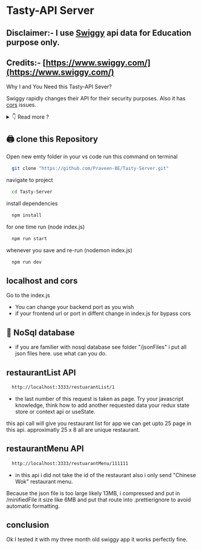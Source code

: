 # Tasty-API Server

## Disclaimer:- I use [Swiggy](https://www.swiggy.com/) api data for Education purpose only.

## Credits:- [https://www.swiggy.com/](https://www.swiggy.com/)

Why I and You Need this Tasty-API Sever?

Swiggy rapidly changes their API for their security purposes. Also it has [cors](https://developer.mozilla.org/en-US/docs/Web/HTTP/CORS) issues.

<details>
<summary>
👇 Read more ?
</summary>

First they hide their data into file bangalore
<img style="vertical-align: sub" src="./images/datahideinFile1.png" alt="swiggyapidatascrappings" />

and next other api calls they hide their data in header you can see in preview [https://www.swiggy.com/api/seo/getListing?lat=12.960059122809971&lng=77.57337538383284&isDineoutCollection=false]()
<img style="vertical-align: sub" src="./images/screenshot.png" alt="swiggyapidatascrappings" />

This server didn't contain all swiggy data only has two api data. it's enough for [Akshy Saini](https://www.linkedin.com/in/akshaymarch7/?originalSubdomain=in)'s [Namaste React Course]().

- we can take aproximately 25 x 8 = 200 restaurant name in this api by pages.

- but only one restuaran menu i have restaurant menu file is very big use that thing for all of your file Why Not.

i use [https://minify-js.com/](https://minify-js.com/) to minify the object file and put .prettireignore for that file

if github automatically expant that file minified yourself otherwise your machine will create noise

This Tasty-API Server (node js server) provide json for My [Namaste React Course](https://namastedev.com/learn/namaste-react) React app.

Here we go again like GTA San Andreas 😂.

</details>

## 🖨️ clone this Repository

Open new emty folder in your vs code run this command on terminal

```bash
  git clone "https://github.com/Praveen-BE/Tasty-Server.git"
```

navigate to project

```bash
  cd Tasty-Server
```

install dependencies

```bash
  npm install
```

for one time run (node index.js)

```bash
  npm run start
```

whenever you save and re-run (nodemon index.js)

```bash
  npm run dev
```

## localhost and cors

Go to the index.js

- You can change your backend port as you wish
- if your frontend url or port in diffent change in index.js for bypass cors

## 💽 NoSql database

- if you are familier with nosql database see folder "/jsonFiles" i put all json files here. use what can you do.

## restaurantList API

```bash
  http://localhost:3333/restuarantList/1
```

- the last number of this request is taken as page. Try your javascript knowledge, think how to add another requested data your redux state store or context api or useState.

this api call will give you restaurant list for app we can get upto 25 page in this api. approximatly 25 x 8 all are unique restaurant.

## restaurantMenu API

```bash
  http://localhost:3333/restuarantMenu/111111
```

- in this api i did not take the id of the restaurant also i only send "Chinese Wok" restaurant menu.

Because the json file is too large likely 13MB, i compressed and put in /minifiedFile it size like 6MB and put that route into .prettierignore to avoid automatic formatting.

## conclusion

Ok I tested it with my three month old swiggy app it works perfectly fine.
